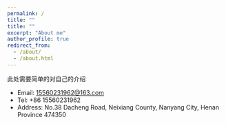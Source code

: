 ```yaml
---
permalink: /
title: ""
title: ""
excerpt: "About me"
author_profile: true
redirect_from: 
  - /about/
  - /about.html
---
```


此处需要简单的对自己的介绍
* Email: [15560231962@163.com](https://15560231962@163.com)
* Tel: +86 15560231962
* Address: No.38 Dacheng Road, Neixiang County, Nanyang City, Henan Province 474350
